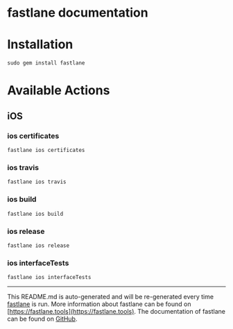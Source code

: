 fastlane documentation
================
# Installation
```
sudo gem install fastlane
```
# Available Actions
## iOS
### ios certificates
```
fastlane ios certificates
```

### ios travis
```
fastlane ios travis
```

### ios build
```
fastlane ios build
```

### ios release
```
fastlane ios release
```

### ios interfaceTests
```
fastlane ios interfaceTests
```


----

This README.md is auto-generated and will be re-generated every time [fastlane](https://fastlane.tools) is run.
More information about fastlane can be found on [https://fastlane.tools](https://fastlane.tools).
The documentation of fastlane can be found on [GitHub](https://github.com/fastlane/fastlane/tree/master/fastlane).
